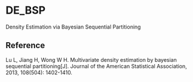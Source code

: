 # DE_BSP
Density Estimation via Bayesian Sequential Partitioning
## Reference
Lu L, Jiang H, Wong W H. Multivariate density estimation by bayesian sequential partitioning[J]. Journal of the American Statistical Association, 2013, 108(504): 1402-1410.
